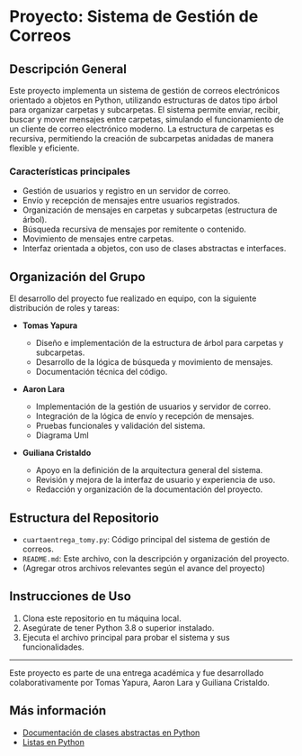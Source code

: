 # Proyecto: Sistema de Gestión de Correos

## Descripción General

Este proyecto implementa un sistema de gestión de correos electrónicos orientado a objetos en Python, utilizando estructuras de datos tipo árbol para organizar carpetas y subcarpetas. El sistema permite enviar, recibir, buscar y mover mensajes entre carpetas, simulando el funcionamiento de un cliente de correo electrónico moderno. La estructura de carpetas es recursiva, permitiendo la creación de subcarpetas anidadas de manera flexible y eficiente.

### Características principales
- Gestión de usuarios y registro en un servidor de correo.
- Envío y recepción de mensajes entre usuarios registrados.
- Organización de mensajes en carpetas y subcarpetas (estructura de árbol).
- Búsqueda recursiva de mensajes por remitente o contenido.
- Movimiento de mensajes entre carpetas.
- Interfaz orientada a objetos, con uso de clases abstractas e interfaces.

## Organización del Grupo

El desarrollo del proyecto fue realizado en equipo, con la siguiente distribución de roles y tareas:

- **Tomas Yapura**
  - Diseño e implementación de la estructura de árbol para carpetas y subcarpetas.
  - Desarrollo de la lógica de búsqueda y movimiento de mensajes.
  - Documentación técnica del código.

- **Aaron Lara**
  - Implementación de la gestión de usuarios y servidor de correo.
  - Integración de la lógica de envío y recepción de mensajes.
  - Pruebas funcionales y validación del sistema.
  - Diagrama Uml

- **Guiliana Cristaldo**
  - Apoyo en la definición de la arquitectura general del sistema.
  - Revisión y mejora de la interfaz de usuario y experiencia de uso.
  - Redacción y organización de la documentación del proyecto.

## Estructura del Repositorio

- `cuartaentrega_tomy.py`: Código principal del sistema de gestión de correos.
- `README.md`: Este archivo, con la descripción y organización del proyecto.
- (Agregar otros archivos relevantes según el avance del proyecto)

## Instrucciones de Uso

1. Clona este repositorio en tu máquina local.
2. Asegúrate de tener Python 3.8 o superior instalado.
3. Ejecuta el archivo principal para probar el sistema y sus funcionalidades.

---

Este proyecto es parte de una entrega académica y fue desarrollado colaborativamente por Tomas Yapura, Aaron Lara y Guiliana Cristaldo.

## Más información
- [Documentación de clases abstractas en Python](https://docs.python.org/3/library/abc.html)
- [Listas en Python](https://docs.python.org/3/tutorial/datastructures.html#more-on-lists)
